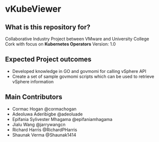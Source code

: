 # vKubeViewer

## What is this repository for?

Collaborative Industry Project between VMware and University College Cork with focus on __Kubernetes Operators__
Version: 1.0

## Expected Project outcomes


- Developed knowledge in GO and govmomi for calling vSphere API
- Create a set of sample govmomi scripts which can be used to retrieve vSphere information

## Main Contributors

* Cormac Hogan @cormachogan </br>
* Adeoluwa Aderibigbe @adeoluade </br>
* Epifania Sylivester Mhagama @epifaniamhagama </br>
* Jialu Wang @jarrywangcn </br>
* Richard Harris @RichardPHarris </br>
* Shaunak Verma @Shaunak1414
